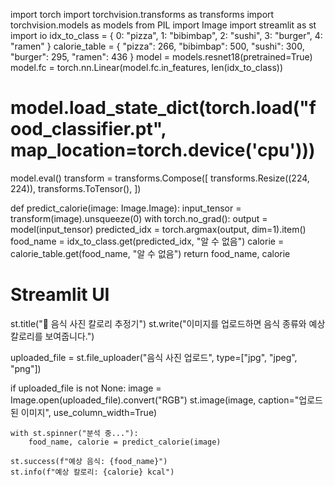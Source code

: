 import torch
import torchvision.transforms as transforms
import torchvision.models as models
from PIL import Image
import streamlit as st
import io
idx_to_class = {
    0: "pizza",
    1: "bibimbap",
    2: "sushi",
    3: "burger",
    4: "ramen"
}
calorie_table = {
    "pizza": 266,
    "bibimbap": 500,
    "sushi": 300,
    "burger": 295,
    "ramen": 436
}
model = models.resnet18(pretrained=True)
model.fc = torch.nn.Linear(model.fc.in_features, len(idx_to_class))
# model.load_state_dict(torch.load("food_classifier.pt", map_location=torch.device('cpu')))
model.eval()
transform = transforms.Compose([
    transforms.Resize((224, 224)),
    transforms.ToTensor(),
])

def predict_calorie(image: Image.Image):
    input_tensor = transform(image).unsqueeze(0)
    with torch.no_grad():
        output = model(input_tensor)
        predicted_idx = torch.argmax(output, dim=1).item()
    food_name = idx_to_class.get(predicted_idx, "알 수 없음")
    calorie = calorie_table.get(food_name, "알 수 없음")
    return food_name, calorie

# Streamlit UI
st.title("🍱 음식 사진 칼로리 추정기")
st.write("이미지를 업로드하면 음식 종류와 예상 칼로리를 보여줍니다.")

uploaded_file = st.file_uploader("음식 사진 업로드", type=["jpg", "jpeg", "png"])

if uploaded_file is not None:
    image = Image.open(uploaded_file).convert("RGB")
    st.image(image, caption="업로드된 이미지", use_column_width=True)
    
    with st.spinner("분석 중..."):
        food_name, calorie = predict_calorie(image)

    st.success(f"예상 음식: {food_name}")
    st.info(f"예상 칼로리: {calorie} kcal")
